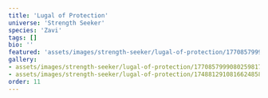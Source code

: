 ```yaml
---
title: 'Lugal of Protection'
universe: 'Strength Seeker'
species: 'Zavi'
tags: []
bio: ''
featured: 'assets/images/strength-seeker/lugal-of-protection/1770857999080259817_1.jpg'
gallery:
- assets/images/strength-seeker/lugal-of-protection/1770857999080259817_1.jpg
- assets/images/strength-seeker/lugal-of-protection/1748812910816624858_3.jpg
order: 11
---
```

